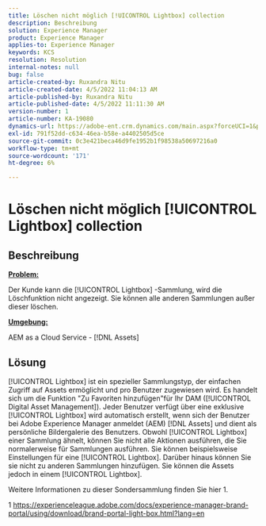 ```yaml
---
title: Löschen nicht möglich [!UICONTROL Lightbox] collection
description: Beschreibung
solution: Experience Manager
product: Experience Manager
applies-to: Experience Manager
keywords: KCS
resolution: Resolution
internal-notes: null
bug: false
article-created-by: Ruxandra Nitu
article-created-date: 4/5/2022 11:04:13 AM
article-published-by: Ruxandra Nitu
article-published-date: 4/5/2022 11:11:30 AM
version-number: 1
article-number: KA-19080
dynamics-url: https://adobe-ent.crm.dynamics.com/main.aspx?forceUCI=1&pagetype=entityrecord&etn=knowledgearticle&id=970c3b1e-d0b4-ec11-983f-000d3a5d0d94
exl-id: 791f52dd-c634-46ea-b58e-a4402505d5ce
source-git-commit: 0c3e421beca46d9fe1952b1f98538a50697216a0
workflow-type: tm+mt
source-wordcount: '171'
ht-degree: 6%

---
```


# Löschen nicht möglich [!UICONTROL Lightbox] collection

## Beschreibung


<u><b>Problem:</b></u>

Der Kunde kann die [!UICONTROL Lightbox] -Sammlung, wird die Löschfunktion nicht angezeigt. Sie können alle anderen Sammlungen außer dieser löschen.

<u><b>Umgebung:</b></u>

AEM as a Cloud Service - [!DNL Assets]


## Lösung


[!UICONTROL Lightbox] ist ein spezieller Sammlungstyp, der einfachen Zugriff auf Assets ermöglicht und pro Benutzer zugewiesen wird. Es handelt sich um die Funktion &quot;Zu Favoriten hinzufügen&quot;für Ihr DAM ([!UICONTROL Digital Asset Management]). Jeder Benutzer verfügt über eine exklusive [!UICONTROL Lightbox] wird automatisch erstellt, wenn sich der Benutzer bei Adobe Experience Manager anmeldet (AEM) [!DNL Assets] und dient als persönliche Bildergalerie des Benutzers.
Obwohl [!UICONTROL Lightbox] einer Sammlung ähnelt, können Sie nicht alle Aktionen ausführen, die Sie normalerweise für Sammlungen ausführen. Sie können beispielsweise Einstellungen für eine [!UICONTROL Lightbox]. Darüber hinaus können Sie sie nicht zu anderen Sammlungen hinzufügen. Sie können die Assets jedoch in einem [!UICONTROL Lightbox].

Weitere Informationen zu dieser Sondersammlung finden Sie hier 1.



1 https://experienceleague.adobe.com/docs/experience-manager-brand-portal/using/download/brand-portal-light-box.html?lang=en
